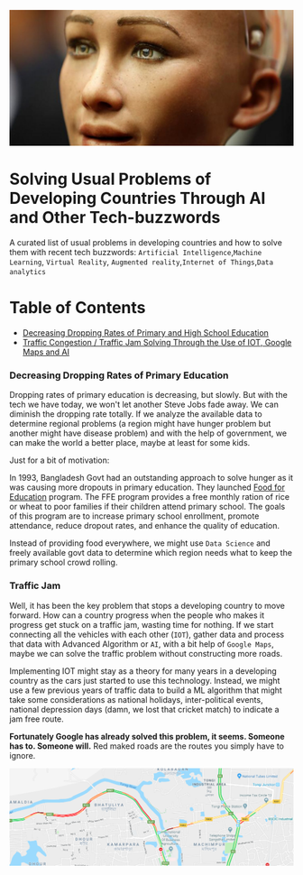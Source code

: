 ![Social AI Robot Sophia](assets/sofia.jpg)

# Solving Usual Problems of Developing Countries Through AI and Other Tech-buzzwords

A curated list of usual problems in developing countries and how to solve them with recent tech buzzwords: `Artificial Intelligence`,`Machine Learning`, `Virtual Reality`, `Augmented reality`,`Internet of Things`,`Data analytics`

# Table of Contents
- [Decreasing Dropping Rates of Primary and High School Education](#decreasing-dropping-rates-of-primary-education)
- [Traffic Congestion / Traffic Jam Solving Through the Use of IOT, Google Maps and AI](#traffic-jam)

### Decreasing Dropping Rates of Primary Education
Dropping rates of primary education is decreasing, but slowly. But with the tech we have today, we won't let another Steve Jobs fade away. We can diminish the dropping rate totally. If we analyze the available data to determine regional problems (a region might have hunger problem but another might have disease problem) and with the help of government, we can make the world a better place, maybe at least for some kids.

Just for a bit of motivation:

In 1993, Bangladesh Govt had an outstanding approach to solve hunger as it was causing more dropouts in primary education. They launched [Food for Education](http://www.ifpri.org/publication/food-education-program-bangladesh) program. The FFE program provides a free monthly ration of rice or wheat to poor families if their children attend primary school. The goals of this program are to increase primary school enrollment, promote attendance, reduce dropout rates, and enhance the quality of education.

Instead of providing food everywhere, we might use `Data Science` and freely available govt data to determine which region needs what to keep the primary school crowd rolling. 


### Traffic Jam
Well, it has been the key problem that stops a developing country to move forward. How can a country progress when the people who makes it progress get stuck on a traffic jam, wasting time for nothing. If we start connecting all the vehicles with each other (`IOT`), gather data and process that data with Advanced Algorithm or `AI`, with a bit help of `Google Maps`, maybe we can solve the traffic problem without constructing more roads.

Implementing IOT might stay as a theory for many years in a developing country as the cars just started to use this technology. Instead, we might use a few previous years of traffic data to build a ML algorithm that might take some considerations as national holidays, inter-political events, national depression days (damn, we lost that cricket match) to indicate a jam free route.

**Fortunately Google has already solved this problem, it seems. Someone has to. Someone will.**
Red maked roads are the routes you simply have to ignore.

![Google Maps, Traffic Mode](assets/gmap.png)
